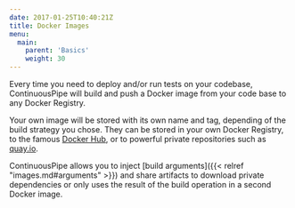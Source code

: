 ```yaml
---
date: 2017-01-25T10:40:21Z
title: Docker Images
menu:
  main:
    parent: 'Basics'
    weight: 30
---
```


Every time you need to deploy and/or run tests on your codebase, ContinuousPipe will build and push a Docker image from your code base to any Docker Registry.

Your own image will be stored with its own name and tag, depending of the build strategy you chose. They can be stored in your own Docker Registry, to the famous [Docker Hub](https://hub.docker.com/), or to powerful private repositories such as [quay.io](https://quay.io/).

ContinuousPipe allows you to inject [build arguments]({{< relref "images.md#arguments" >}}) and share artifacts to download private dependencies or only uses the result of the build operation in a second Docker image.
